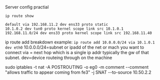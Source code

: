 Server config practial

`ip route show`
```
default via 192.168.11.2 dev ens33 proto static 
10.1.0.2 dev tun0 proto kernel scope link src 10.1.0.1 
192.168.11.0/24 dev ens33 proto kernel scope link src 192.168.11.40
```

ip route add breakdown
example:
`ip route add 10.0.0.0/24 via 10.1.0.1 dev eth0`
10.0.0.0/24=subnet or ipadd of the net or mach you want to connect
via = next hop which is a single ip addr typically the gw of that subnet.
dev=device routeing through on the machine

sudo iptables -t nat -A POSTROUTING -o eg0 -m comment --comment "allows traffic to appear coming from fe3" -j SNAT --to-source 10.50.2.2